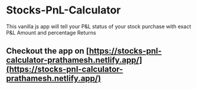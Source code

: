 # Stocks-PnL-Calculator
This vanilla js app will tell your P&amp;L status of your stock purchase with exact P&amp;L Amount and percentage Returns
## Checkout the app on [https://stocks-pnl-calculator-prathamesh.netlify.app/](https://stocks-pnl-calculator-prathamesh.netlify.app/)
